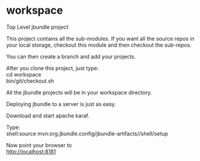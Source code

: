 workspace
=========

Top Level jbundle project

This project contains all the sub-modules. If you want all the source repos
in your local storage, checkout this module and then checkout the sub-repos.

You can then create a branch and add your projects.

After you clone this project, just type:<br/>
cd workspace<br/>
bin/git/checkout.sh

All the jbundle projects will be in your workspace directory.

Deploying jbundle to a server is just as easy.

Download and start apache karaf.

Type:<br/>
shell:source mvn:org.jbundle.config/jbundle-artifacts//shell/setup

Now point your browser to<br/>
<a href="http://localhost:8181">http://localhost:8181</a><br/>

